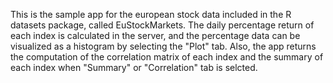 This is the sample app for the european stock data included in the R datasets package, called EuStockMarkets.  The daily percentage return of each index is calculated in the server, and the percentage data can be visualized as a histogram by selecting the "Plot" tab. Also, the app returns the computation of the correlation matrix of each index and the summary of each index when "Summary" or "Correlation" tab is selcted.
